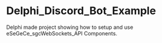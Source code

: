# Delphi_Discord_Bot_Example
Delphi made project showing how to setup and use eSeGeCe_sgcWebSockets_API Components.

